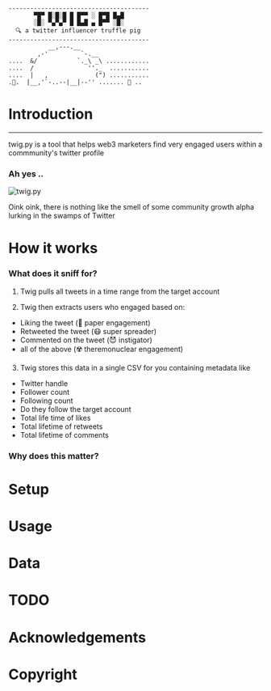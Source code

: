 ```
---------------------------------------
       ▀█▀ █░█░█ █ █▀▀ ░ █▀█ █▄█
       ░█░ ▀▄▀▄▀ █ █▄█ ▄ █▀▀ ░█░
  🔍 a twitter influencer truffle pig
---------------------------------------
           __,---.__   
        ,-'         `-.__ 
....  &/           `._\ _\ ............
....  /               ''._  ...........
....  |   ,             (") ...........
.💩.  |__,'`-..--|__|--'' ....... 💎 ..
```

# Introduction
---
twig.py is a tool that helps web3 marketers find very engaged users within a commmunity's twitter profile

### Ah yes ..
![twig.py](https://media1.giphy.com/media/eP4zLawRGHJWt5ailn/giphy.gif?cid=ecf05e475zfqzn8erlr60p4bqv0ikof2sco7bnsbj7nwu2ut&rid=giphy.gif&ct=g)

Oink oink, there is nothing like the smell of some community growth alpha lurking in the swamps of Twitter

# How it works

### What does it sniff for?
1. Twig pulls all tweets in a time range from the target account
   
2. Twig then extracts users who engaged based on:
  - Liking the tweet (🧻 paper engagement)
  - Retweeted the tweet (😷 super spreader)
  - Commented on the tweet (😈 instigator)
  - all of the above (☢️ theremonuclear engagement)

3. Twig stores this data in a single CSV for you containing metadata like
  - Twitter handle
  - Follower count
  - Following count
  - Do they follow the target account
  - Total life time of likes
  - Total lifetime of retweets
  - Total lifetime of comments

### Why does this matter?

# Setup

# Usage

# Data

# TODO

# Acknowledgements

# Copyright